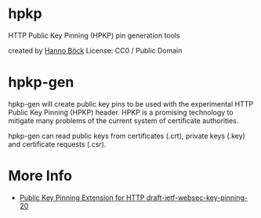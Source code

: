 hpkp
====

HTTP Public Key Pinning (HPKP) pin generation tools

created by [Hanno Böck](http://hboeck.de)
License: CC0 / Public Domain

hpkp-gen
========

hpkp-gen will create public key pins to be used with the experimental
HTTP Public Key Pinning (HPKP) header. HPKP is a promising technology
to mitigate many problems of the current system of certificate
authorities.

hpkp-gen can read public keys from certificates (.crt), private keys (.key)
and certificate requests (.csr).

More Info
=========

* [Public Key Pinning Extension for HTTP draft-ietf-websec-key-pinning-20](https://tools.ietf.org/html/draft-ietf-websec-key-pinning-20)
